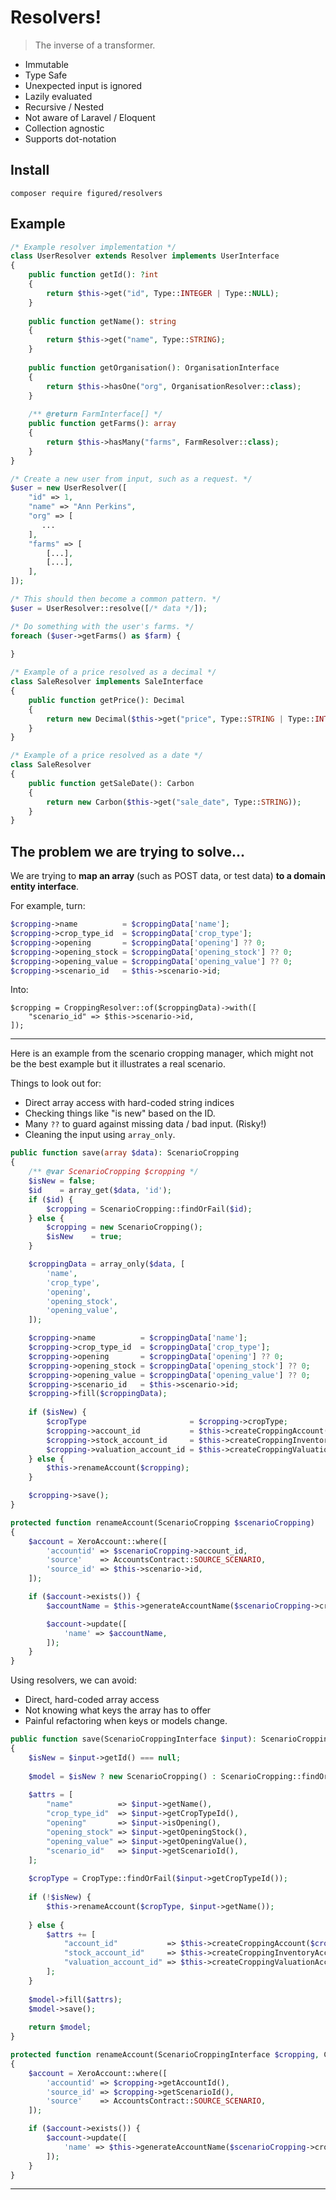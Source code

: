 # Resolvers!

> The inverse of a transformer.

- Immutable
- Type Safe
- Unexpected input is ignored
- Lazily evaluated
- Recursive / Nested
- Not aware of Laravel / Eloquent
- Collection agnostic
- Supports dot-notation

## Install

```
composer require figured/resolvers
```

## Example

```php
/* Example resolver implementation */
class UserResolver extends Resolver implements UserInterface
{
    public function getId(): ?int
    {
        return $this->get("id", Type::INTEGER | Type::NULL);
    }
    
    public function getName(): string
    {
        return $this->get("name", Type::STRING);
    }
    
    public function getOrganisation(): OrganisationInterface
    {
        return $this->hasOne("org", OrganisationResolver::class);
    }
    
    /** @return FarmInterface[] */
    public function getFarms(): array
    {
        return $this->hasMany("farms", FarmResolver::class);
    }
}

/* Create a new user from input, such as a request. */
$user = new UserResolver([
    "id" => 1,
    "name" => "Ann Perkins",
    "org" => [
       ...
    ],
    "farms" => [
        [...],
        [...],
    ],
]);

/* This should then become a common pattern. */
$user = UserResolver::resolve([/* data */]);

/* Do something with the user's farms. */
foreach ($user->getFarms() as $farm) {
    
}

/* Example of a price resolved as a decimal */
class SaleResolver implements SaleInterface
{
    public function getPrice(): Decimal
    {
        return new Decimal($this->get("price", Type::STRING | Type::INTEGER), 16);
    }
}

/* Example of a price resolved as a date */
class SaleResolver
{
    public function getSaleDate(): Carbon
    {
        return new Carbon($this->get("sale_date", Type::STRING));
    }
}
```

## The problem we are trying to solve...

We are trying to **map an array** (such as POST data, or test data) **to a domain entity interface**.

For example, turn:

```php
$cropping->name          = $croppingData['name'];
$cropping->crop_type_id  = $croppingData['crop_type'];
$cropping->opening       = $croppingData['opening'] ?? 0;
$cropping->opening_stock = $croppingData['opening_stock'] ?? 0;
$cropping->opening_value = $croppingData['opening_value'] ?? 0;
$cropping->scenario_id   = $this->scenario->id;
```

Into:

```
$cropping = CroppingResolver::of($croppingData)->with([
    "scenario_id" => $this->scenario->id,
]);
```

---

Here is an example from the scenario cropping manager, which might not be the best example but it illustrates a real scenario.

Things to look out for:
- Direct array access with hard-coded string indices
- Checking things like "is new" based on the ID.
- Many `??` to guard against missing data / bad input. (Risky!)
- Cleaning the input using `array_only`.

```php
public function save(array $data): ScenarioCropping
{
    /** @var ScenarioCropping $cropping */
    $isNew = false;
    $id    = array_get($data, 'id');
    if ($id) {
        $cropping = ScenarioCropping::findOrFail($id);
    } else {
        $cropping = new ScenarioCropping();
        $isNew    = true;
    }

    $croppingData = array_only($data, [
        'name',
        'crop_type',
        'opening',
        'opening_stock',
        'opening_value',
    ]);

    $cropping->name          = $croppingData['name'];
    $cropping->crop_type_id  = $croppingData['crop_type'];
    $cropping->opening       = $croppingData['opening'] ?? 0;
    $cropping->opening_stock = $croppingData['opening_stock'] ?? 0;
    $cropping->opening_value = $croppingData['opening_value'] ?? 0;
    $cropping->scenario_id   = $this->scenario->id;
    $cropping->fill($croppingData);
    
    if ($isNew) {
        $cropType                       = $cropping->cropType;
        $cropping->account_id           = $this->createCroppingAccount($cropType, $cropping->name);
        $cropping->stock_account_id     = $this->createCroppingInventoryAccount($cropType, $cropping->name);
        $cropping->valuation_account_id = $this->createCroppingValuationAccount($cropType, $cropping->name);
    } else {
        $this->renameAccount($cropping);
    }

    $cropping->save();
}

protected function renameAccount(ScenarioCropping $scenarioCropping)
{
    $account = XeroAccount::where([
        'accountid' => $scenarioCropping->account_id,
        'source'    => AccountsContract::SOURCE_SCENARIO,
        'source_id' => $this->scenario->id,
    ]);

    if ($account->exists()) {
        $accountName = $this->generateAccountName($scenarioCropping->cropType, $scenarioCropping->name);

        $account->update([
            'name' => $accountName,
        ]);
    }
}
```

Using resolvers, we can avoid:

- Direct, hard-coded array access
- Not knowing what keys the array has to offer
- Painful refactoring when keys or models change.

```php
public function save(ScenarioCroppingInterface $input): ScenarioCroppingInterface
{
    $isNew = $input->getId() === null;
    
    $model = $isNew ? new ScenarioCropping() : ScenarioCropping::findOrFail($input->getId());
    
    $attrs = [
        "name"          => $input->getName(),
        "crop_type_id"  => $input->getCropTypeId(),        
        "opening"       => $input->isOpening(),    
        "opening_stock" => $input->getOpeningStock(),        
        "opening_value" => $input->getOpeningValue(),        
        "scenario_id"   => $input->getScenarioId(),      
    ]; 
    
    $cropType = CropType::findOrFail($input->getCropTypeId());
    
    if (!$isNew) {
        $this->renameAccount($cropType, $input->getName());
        
    } else {
        $attrs += [
            "account_id"           => $this->createCroppingAccount($cropType, $input->getName());
            "stock_account_id"     => $this->createCroppingInventoryAccount($cropType, $input->getName());
            "valuation_account_id" => $this->createCroppingValuationAccount($cropType, $input->getName());
        ];
    }
    
    $model->fill($attrs);
    $model->save();
    
    return $model;
}

protected function renameAccount(ScenarioCroppingInterface $cropping, CropType $cropType)
{
    $account = XeroAccount::where([
        'accountid' => $cropping->getAccountId(),
        'source_id' => $cropping->getScenarioId(),
        'source'    => AccountsContract::SOURCE_SCENARIO,
    ]);

    if ($account->exists()) {
        $account->update([
            'name' => $this->generateAccountName($scenarioCropping->cropType, $cropping->getName()),
        ]);
    }
}
```

---
